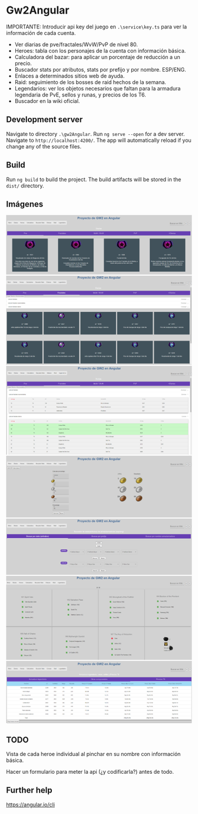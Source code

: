 # Gw2Angular

IMPORTANTE: Introducir api key del juego en `.\service\key.ts` para ver la información de cada cuenta.

- Ver diarias de pve/fractales/WvW/PvP de nivel 80.
- Heroes: tabla con los personajes de la cuenta con información básica.
- Calculadora del bazar: para aplicar un porcentaje de reducción a un precio.
- Buscador stats por atributos, stats por prefijo y por nombre. ESP/ENG.
- Enlaces a determinados sitios web de ayuda.
- Raid: seguimiento de los bosses de raid hechos de la semana.
- Legendarios: ver los objetos necesarios que faltan para la armadura legendaria de PvE, sellos y runas, y precios de los T6.
- Buscador en la wiki oficial.

## Development server

Navigate to directory `.\gw2Angular`. Run `ng serve --open` for a dev server. Navigate to `http://localhost:4200/`. The app will automatically reload if you change any of the source files.

## Build

Run `ng build` to build the project. The build artifacts will be stored in the `dist/` directory.

## Imágenes

![Diarias PvE](./src/assets/imgapp/pve1.png)
![Diarias Fract PvE](./src/assets/imgapp/frac1.png)
![Diarias Fract PvE](./src/assets/imgapp/frac2.png)
![Calculadora](./src/assets/imgapp/calc.png)
![Buscador Stats](./src/assets/imgapp/stats.png)
![Raid](./src/assets/imgapp/raid.png)
![T6](./src/assets/imgapp/t6.png)

## TODO

Vista de cada heroe individual al pinchar en su nombre con información básica.

Hacer un formulario para meter la api (¿y codificarla?) antes de todo.

## Further help

https://angular.io/cli